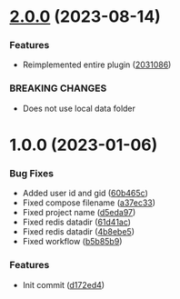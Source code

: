 # [2.0.0](https://github.com/oblakstudio/ddev-redis-7/compare/v1.0.0...v2.0.0) (2023-08-14)


### Features

* Reimplemented entire plugin ([2031086](https://github.com/oblakstudio/ddev-redis-7/commit/2031086ba0cb2de5ac5d1613c9b13f6e4838dd7c))


### BREAKING CHANGES

* Does not use local data folder

# 1.0.0 (2023-01-06)


### Bug Fixes

* Added user id and gid ([60b465c](https://github.com/oblakstudio/ddev-redis-7/commit/60b465c345274d56fb7bbe3c952b40f97ab73268))
* Fixed compose filename ([a37ec33](https://github.com/oblakstudio/ddev-redis-7/commit/a37ec3316b22b94c01cdb60be3bd805f0f9f969b))
* Fixed project name ([d5eda97](https://github.com/oblakstudio/ddev-redis-7/commit/d5eda97e5f63673e30a8425866431d204bbc9b9b))
* Fixed redis datadir ([61d41ac](https://github.com/oblakstudio/ddev-redis-7/commit/61d41ac8a7c755aaeb1574537a4cc26bd29e1e31))
* Fixed redis datadir ([4b8ebe5](https://github.com/oblakstudio/ddev-redis-7/commit/4b8ebe5c54040ced9b59a2b2e7ed88d0c069faa3))
* Fixed workflow ([b5b85b9](https://github.com/oblakstudio/ddev-redis-7/commit/b5b85b9a2973c0613600d531cbe74ad4c7258a4a))


### Features

* Init commit ([d172ed4](https://github.com/oblakstudio/ddev-redis-7/commit/d172ed4b17026b3b9d1928fe35b2f2b121d622de))
